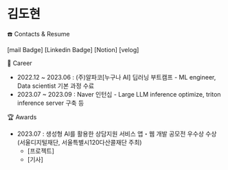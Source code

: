 # 김도현

☎️ Contacts & Resume

[mail Badge]
[Linkedin Badge]
[Notion]
[velog]

💼 Career
* 2022.12 ~ 2023.06 : (주)알파코[누구나 AI] 딥러닝 부트캠프 - ML engineer, Data scientist 기본 과정 수료
* 2023.07 ~ 2023.09 : Naver 인턴십 - Large LLM inference optimize, triton inference server 구축 등

🏆 Awards
* 2023.07 : 생성형 AI를 활용한 상담지원 서비스 앱・웹 개발 공모전 우수상 수상(서울디지털재단, 서울특별시120다산콜재단 주최)
  * [프로젝트]
  * [기사]




